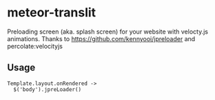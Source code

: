 # meteor-translit
Preloading screen (aka. splash screen) for your website with velocty.js animations. Thanks to https://github.com/kennyooi/jpreloader and percolate:velocityjs

## Usage

```
Template.layout.onRendered ->
  $('body').jpreLoader()
```
